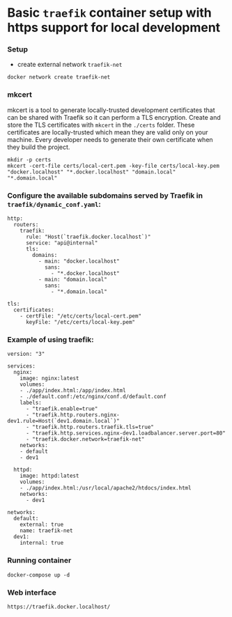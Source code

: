 # Basic `traefik` container setup with https support for local development

### Setup
- create external network `traefik-net`
```
docker network create traefik-net
```

### mkcert
mkcert is a tool to generate locally-trusted development certificates that can be shared with Traefik so it can perform a TLS encryption.
Create and store the TLS certificates with `mkcert` in the `./certs` folder.
These certificates are locally-trusted which mean they are valid only on your machine.
Every developer needs to generate their own certificate when they build the project.

```
mkdir -p certs
mkcert -cert-file certs/local-cert.pem -key-file certs/local-key.pem 
"docker.localhost" "*.docker.localhost" "domain.local" "*.domain.local"
```

### Configure the available subdomains served by Traefik in `traefik/dynamic_conf.yaml`:
```
http:
  routers:
    traefik:
      rule: "Host(`traefik.docker.localhost`)"
      service: "api@internal"
      tls:
        domains:
          - main: "docker.localhost"
            sans:
              - "*.docker.localhost"
          - main: "domain.local"
            sans:
              - "*.domain.local"

tls:
  certificates:
    - certFile: "/etc/certs/local-cert.pem"
      keyFile: "/etc/certs/local-key.pem"
```

### Example of using traefik:
```
version: "3"

services:
  nginx:
    image: nginx:latest
    volumes:
    - ./app/index.html:/app/index.html
    - ./default.conf:/etc/nginx/conf.d/default.conf
    labels:
      - "traefik.enable=true"
      - "traefik.http.routers.nginx-dev1.rule=Host(`dev1.domain.local`)"
      - "traefik.http.routers.traefik.tls=true"
      - "traefik.http.services.nginx-dev1.loadbalancer.server.port=80"
      - "traefik.docker.network=traefik-net"
    networks:
    - default
    - dev1

  httpd:
    image: httpd:latest
    volumes:
    - ./app/index.html:/usr/local/apache2/htdocs/index.html
    networks:
      - dev1

networks:
  default:
    external: true
    name: traefik-net
  dev1:
    internal: true
```


### Running container
`docker-compose up -d`

### Web interface
`https://traefik.docker.localhost/`